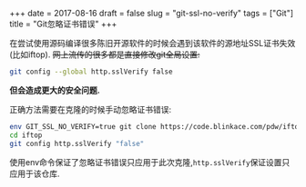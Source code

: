 +++
date = 2017-08-16
draft = false
slug = "git-ssl-no-verify"
tags = ["Git"]
title = "Git忽略证书错误"
+++

在尝试使用源码编译很多陈旧开源软件的时候会遇到该软件的源地址SSL证书失效(比如iftop).
~~网上流传的很多都是直接修改git全局设置:~~
```bash
git config --global http.sslVerify false
```
**但会造成更大的安全问题.**

正确方法需要在克隆的时候手动忽略证书错误:
```bash
env GIT_SSL_NO_VERIFY=true git clone https://code.blinkace.com/pdw/iftop.git
cd iftop
git config http.sslVerify "false"
```
使用env命令保证了忽略证书错误只应用于此次克隆,`http.sslVerify`保证设置只应用于该仓库.
